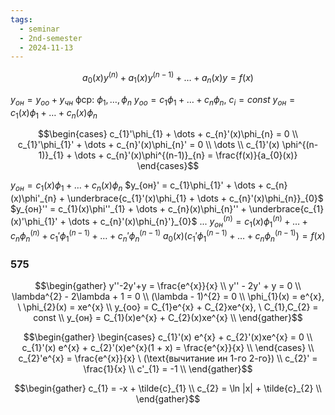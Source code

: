 ```yaml
---
tags:
  - seminar
  - 2nd-semester
  - 2024-11-13
---
```

$$a_{0}(x)y^{(n)} + a_{1}(x)y^{(n-1)} + \dots + a_{n}(x)y = f(x)$$

$y_{он} = y_{оо} + y_{чн}$
фср: $\phi_{1}, \dots, \phi_{n}$ 
$y_{оо} = c_{1}\phi_{1} + \dots + c_{n}\phi_{n}, \ c_{i} = const$
$y_{он} = c_{1}(x)\phi_{1} + \dots + c_{n}(x)\phi_{n}$

$$\begin{cases}
c_{1}'\phi_{1} + \dots + c_{n}'(x)\phi_{n} = 0 \\
c_{1}'\phi_{1}' + \dots + c_{n}'(x)\phi_{n}' = 0 \\
\dots \\
c_{1}'(x) \phi^{(n-1)}_{1} + \dots + c_{n}'(x)\phi^{(n-1)}_{n} = \frac{f(x)}{a_{0}(x)}
\end{cases}$$

$y_{он} = c_{1}(x)\phi_{1} + \dots + c_{n}(x)\phi_{n}$
$y_{он}' = c_{1}\phi_{1}' + \dots + c_{n}(x)\phi'_{n} + \underbrace{c_{1}'(x)\phi_{1} + \dots + c_{n}'(x)\phi_{n}}_{0}$
$y_{он}'' = c_{1}(x)\phi''_{1} + \dots + c_{n}(x)\phi_{n}'' + \underbrace{c_{1}(x)'\phi_{1}' + \dots + c_{n}'(x)\phi_{n}'}_{0}$
...
$y_{он}^{(n)} = c_{1}(x)\phi_{1}^{(n)} + \dots + c_{n}\phi^{(n)}_{n} + c_{1}'\phi_{1}^{(n-1)} + \dots + c_{n}'\phi_{n}^{(n-1)}$
$a_{0}(x)(c_{1}'\phi_{1}^{(n-1)} + \dots + c_{n}\phi_{n}^{(n-1)}) = f(x)$

### 575

$$\begin{gather}
y''-2y'+y = \frac{e^{x}}{x} \\
y'' - 2y'  + y = 0 \\
\lambda^{2} - 2\lambda + 1 = 0 \\
(\lambda - 1)^{2} = 0 \\
\phi_{1}(x) = e^{x}, \ \phi_{2}(x) = xe^{x} \\
y_{оо} = C_{1}e^{x} + C_{2}xe^{x}, \ C_{1},C_{2} = const \\
y_{он} = C_{1}(x)e^{x} + C_{2}(x)xe^{x} \\
\end{gather}$$

$$\begin{gather}
\begin{cases}
c_{1}'(x) e^{x} + c_{2}'(x)xe^{x} = 0 \\
c_{1}'(x) e^{x} + c_{2}'(x)e^{x}(1 + x) = \frac{e^{x}}{x} \\
\end{cases} \\
c_{2}'e^{x} = \frac{e^{x}}{x} \ (\text{вычитание ин 1-го 2-го}) \\
c_{2}' = \frac{1}{x} \\
c'_{1} = -1 \\
\end{gather}$$

$$\begin{gather}
c_{1} = -x + \tilde{c}_{1} \\
c_{2} = \ln |x| + \tilde{c}_{2} \\
\end{gather}$$